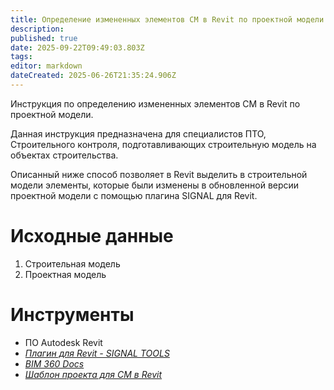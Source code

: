 ```yaml
---
title: Определение измененных элементов СМ в Revit по проектной модели.
description: 
published: true
date: 2025-09-22T09:49:03.803Z
tags: 
editor: markdown
dateCreated: 2025-06-26T21:35:24.906Z
---
```


Инструкция по определению измененных элементов СМ в Revit по проектной модели.

Данная инструкция предназначена для специалистов ПТО, Строительного контроля, подготавливающих строительную модель на объектах строительства.

Описанный ниже способ позволяет в Revit выделить в строительной модели элементы, которые были изменены в обновленной версии проектной модели с помощью плагина SIGNAL для Revit.

# **Исходные данные**

1.  Строительная модель
2.  Проектная модель

# **Инструменты**

-   ПО Autodesk Revit
-   [_Плагин для Revit - SIGNAL TOOLS_](https://docs.sgnl.pro/connect/setup-tools)
-   [_BIM 360 Docs_](https://docs.b360.autodesk.com/)
-   [_Шаблон проекта для СМ в Revit_](https://wiki.sgnl.pro/app/page/16fpBthMAybTK7EM6Wu0mii9n9UsAk970)